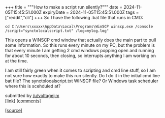 +++
title = """How to make a script run silently?"""
date = 2024-11-05T15:45:51.000Z
expiryDate = 2024-11-05T15:45:51.000Z
tags = ["reddit","cli"]
+++
So I have the following .bat file that runs in CMD:

    cd C:\Users\xxxxx\AppData\Local\Programs\WinSCP winscp.exe /console /script="synctolocalscript.txt" /log=mylog.log" 

This opens a WINSCP cmd window that actually does the main part to pull some information. So this runs every minute on my PC, but the problem is that every minute I am getting 2 cmd windows popping open and running for about 10 seconds, then closing, so interrupts anything I am working on at the time.

I am still fairly green when it comes to scripting and cmd line stuff, so I am not sure how exactly to make this run silently. Do I do it in the initial cmd line bat file? The synctolocalscript.txt WINSCP file? Or Windows task scheduler where this is scehduled at?

submitted by [/u/voltagejim](https://www.reddit.com/user/voltagejim)  
[\[link\]](https://www.reddit.com/r/commandline/comments/1gk9our/how_to_make_a_script_run_silently/) [\[comments\]](https://www.reddit.com/r/commandline/comments/1gk9our/how_to_make_a_script_run_silently/)

[[source]](https://www.reddit.com/r/commandline/comments/1gk9our/how_to_make_a_script_run_silently/)
